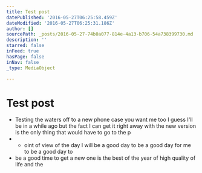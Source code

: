 ```yaml
---
title: Test post
datePublished: '2016-05-27T06:25:58.459Z'
dateModified: '2016-05-27T06:25:31.186Z'
author: []
sourcePath: _posts/2016-05-27-74b0a077-814e-4a13-b706-54a738399730.md
description: ''
starred: false
inFeed: true
hasPage: false
inNav: false
_type: MediaObject

---
```

# Test post

* Testing the waters off to a new phone case you want me too I guess I'll be in a while ago but the fact I can get it right away with the new version is the only thing that would have to go to the p
* * oint of view of the day I will be a good day to be a good day for me to be a good day to 
* be a good time to get a new one is the best of the year of high quality of life and the